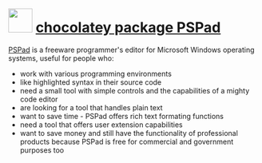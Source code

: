 ﻿# <img src="https://cdn.rawgit.com/turboBasic/Chocolatey-Packages/master/PSPad/icon.png" width="48" height="48"/> [chocolatey package PSPad](https://chocolatey.org/packages/pspad)

[PSPad](http://www.pspad.com/en) is a freeware programmer's editor for Microsoft Windows operating systems, 
useful for people who:

* work with various programming environments
* like highlighted syntax in their source code
* need a small tool with simple controls and the capabilities of a mighty code editor
* are looking for a tool that handles plain text
* want to save time - PSPad offers rich text formating functions
* need a tool that offers user extension capabilities
* want to save money and still have the functionality of professional products because PSPad is free for 
commercial and government purposes too